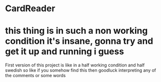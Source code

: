 # CardReader
# this thing is in such a non working condition it's insane, gonna try and get it up and running i guess
First version of this project is like in a half working condition and half swedish so like if you somehow find this then goodluck interpreting any of the comments or some words
